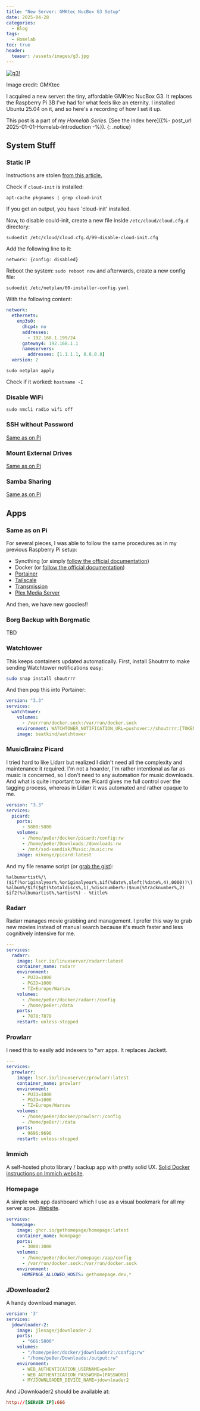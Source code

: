 ```yaml
---
title: "New Server: GMKtec NucBox G3 Setup"
date: 2025-04-28
categories:
  - Blog
tags:
  - Homelab
toc: true
header:
  teaser: /assets/images/g3.jpg
---
```


[![g3!](/assets/images/g3.jpg)](/assets/images/g3.jpg)

<figcaption>Image credit: GMKtec</figcaption>

I acquired a new server: the tiny, affordable GMKtec NucBox G3. It replaces the Raspberry Pi 3B I've had for what feels like an eternity. I installed Ubuntu 25.04 on it, and so here's a recording of how I set it up.

<!--more-->

This post is a part of my _Homelab Series_. [See the index here]({%- post_url 2025-01-01-Homelab-Introduction -%}).
{: .notice}

## System Stuff

### Static IP

Instructions are stolen [from this article.](https://learnubuntu.com/set-static-ip/)

Check if `cloud-init` is installed:

`apt-cache pkgnames | grep cloud-init`

If you get an output, you have 'cloud-init' installed.

Now, to disable could-init, create a new file inside `/etc/cloud/cloud.cfg.d` directory:

`sudoedit /etc/cloud/cloud.cfg.d/99-disable-cloud-init.cfg`

Add the following line to it:

`network: {config: disabled}`

Reboot the system: `sudo reboot now` and afterwards, create a new config file:

`sudoedit /etc/netplan/00-installer-config.yaml`

With the following content:

```yaml
network:
  ethernets:
    enp3s0:
      dhcp4: no
      addresses:
        - 192.168.1.199/24
      gateway4: 192.168.1.1
      nameservers:
        addresses: [1.1.1.1, 8.8.8.8]
  version: 2
```

`sudo netplan apply`

Check if it worked: `hostname -I`

### Disable WiFi

`sudo nmcli radio wifi off`

### SSH without Password

[Same as on Pi](/Homelab-Misc-Setup/#ssh-without-password)

### Mount External Drives

[Same as on Pi](/Homelab-Misc-Setup/#mount-external-hard-drive)

### Samba Sharing

[Same as on Pi](/Homelab-Misc-Setup/#samba-share-for-easy-file-management)

## Apps

### Same as on Pi

For several pieces, I was able to follow the same procedures as in my previous Raspberry Pi setup:

- Syncthing (or simply [follow the official documentation](https://apt.syncthing.net/))
- Docker (or [follow the official documentation](https://docs.docker.com/engine/install/ubuntu/#install-using-the-repository))
- [Portainer](/Homelab-Installing-Apps/#portainer)
- [Tailscale](/Homelab-Installing-Apps/#magic-of-remote-access-tailscale)
- [Transmission](/Homelab-Installing-Apps/#transmission)
- [Plex Media Server](/Homelab-Plex/#plex-media-server)

And then, we have new goodies!!

### Borg Backup with Borgmatic

TBD

### Watchtower

This keeps containers updated automatically. First, install Shoutrrr to make sending Watchtower notifications easy:

```bash
sudo snap install shoutrrr
```

And then pop this into Portainer:

```yaml
version: "3.3"
services:
  watchtower:
    volumes:
      - /var/run/docker.sock:/var/run/docker.sock
    environment: WATCHTOWER_NOTIFICATION_URL=pushover://shoutrrr:[TOKEN_APP]@[TOKEN_USER]/
    image: beatkind/watchtower
```

### MusicBrainz Picard

I tried hard to like Lidarr but realized I didn't need all the complexity and maintenance it required. I'm not a hoarder, I'm rather intentional as far as music is concerned, so I don't need to any automation for music downloads. And what is quite important to me: Picard gives me full control over the tagging process, whereas in Lidarr it was automated and rather opaque to me.

```yaml
version: "3.3"
services:
  picard:
    ports:
      - 5800:5800
    volumes:
      - /home/pe8er/docker/picard:/config:rw
      - /home/pe8er/Downloads:/downloads:rw
      - /mnt/ssd-sandisk/Music:/music:rw
    image: mikenye/picard:latest
```

And my file rename script (or [grab the gist](https://gist.github.com/Pe8er/270b524e5d48dfd3fa23b97d5e6a0062#file-0000-album_00-title-m4a-ptsp)):

```
%albumartist%/\($if(%originalyear%,%originalyear%,$if(%date%,$left(%date%,4),0000))\) %album%/$if($gt(%totaldiscs%,1),%discnumber%-)$num(%tracknumber%,2) $if2(%albumartist%,%artist%) - %title%
```

### Radarr

Radarr manages movie grabbing and management. I prefer this way to grab new movies instead of manual search because it's much faster and less cognitively intensive for me.

```yaml
---
services:
  radarr:
    image: lscr.io/linuxserver/radarr:latest
    container_name: radarr
    environment:
      - PUID=1000
      - PGID=1000
      - TZ=Europe/Warsaw
    volumes:
      - /home/pe8er/docker/radarr:/config
      - /home/pe8er:/data
    ports:
      - 7878:7878
    restart: unless-stopped
```

### Prowlarr

I need this to easily add indexers to *arr apps. It replaces Jackett.

```yaml
---
services:
  prowlarr:
    image: lscr.io/linuxserver/prowlarr:latest
    container_name: prowlarr
    environment:
      - PUID=1000
      - PGID=1000
      - TZ=Europe/Warsaw
    volumes:
      - /home/pe8er/docker/prowlarr:/config
      - /home/pe8er/:/data
    ports:
      - 9696:9696
    restart: unless-stopped
```

### Immich

A self-hosted photo library / backup app with pretty solid UX. [Solid Docker instructions on Immich website](https://immich.app/docs/install/docker-compose).

### Homepage

A simple web app dashboard which I use as a visual bookmark for all my server apps. [Website](https://gethomepage.dev/).

```yaml
services:
  homepage:
    image: ghcr.io/gethomepage/homepage:latest
    container_name: homepage
    ports:
      - 3000:3000
    volumes:
      - /home/pe8er/docker/homepage:/app/config
      - /var/run/docker.sock:/var/run/docker.sock
    environment:
      HOMEPAGE_ALLOWED_HOSTS: gethomepage.dev,*
```

### JDownloader2

A handy download manager.

```yaml
version: '3'
services:
  jdownloader-2:
    image: jlesage/jdownloader-2
    ports:
      - "666:5800"
    volumes:
      - "/home/pe8er/docker/jdownloader2:/config:rw"
      - "/home/pe8er/Downloads:/output:rw"
    environment:
      - WEB_AUTHENTICATION_USERNAME=pe8er
      - WEB_AUTHENTICATION_PASSWORD=[PASSWORD]
      - MYJDOWNLOADER_DEVICE_NAME=jdownloader2
```

And JDownloader2 should be available at:

```conf
http://[SERVER IP]:666
```

